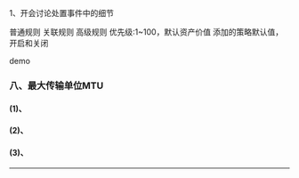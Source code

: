 
1、开会讨论处置事件中的细节

普通规则
关联规则
高级规则
优先级:1~100，默认资产价值
添加的策略默认值，开启和关闭

demo
### 八、最大传输单位MTU
>

#### (1)、
#### (2)、
#### (3)、
***